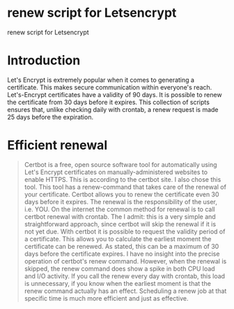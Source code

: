 # renew script for Letsencrypt
 renew script for Letsencrypt
 
# Introduction
 Let's Encrypt is extremely popular when it comes to generating a certificate. This makes secure communication within everyone's reach.
Let's-Encrypt certificates have a validity of 90 days. It is possible to renew the certificate from 30 days before it expires.
This collection of scripts ensures that, unlike checking daily with crontab, a renew request is made 25 days before the expiration.

# Efficient renewal
> Certbot is a free, open source software tool for automatically using Let's Encrypt certificates on manually-administered websites to enable HTTPS.
This is according to the certbot site. I also chose this tool. This tool has a renew-command that takes care of the renewal of your certificate. Certbot allows you to renew the certificate even 30 days before it expires. 
The renewal is the responsibility of the user, i.e. YOU. On the internet the common method for renewal is to call certbot renewal with crontab. The I admit: this is a very simple and straightforward approach, since certbot will skip the renewal if it is not yet due. With certbot it is possible to request the validity period of a certificate. This allows you to calculate the earliest moment the certificate can be renewed. As stated, this can be a maximum of 30 days before the certificate expires.
I have no insight into the precise operation of certbot's renew command. However, when the renewal is skipped, the renew command does show a spike in both CPU load and I/O activity. If you call the renew every day with crontab, this load is unnecessary, if you know when the earliest moment is that the renew command actually has an effect. Scheduling a renew job at that specific time is much more efficient and just as effective.

